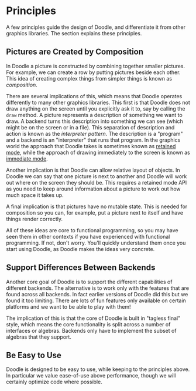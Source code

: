 # Principles

A few principles guide the design of Doodle, and differentiate it from other graphics libraries. The section explains these principles.


## Pictures are Created by Composition

In Doodle a picture is constructed by combining together smaller pictures. For example, we can create a row by putting pictures beside each other. This idea of creating complex things from simpler things is known as *composition*.

There are several implications of this, which means that Doodle operates differently to many other graphics libraries. This first is that Doodle does not draw anything on the screen until you explicitly ask it to, say by calling the `draw` method. A picture represents a description of something we want to draw. A backend turns this description into something we can see (which might be on the screen or in a file). This separation of description and action is known as the *interpreter pattern*. The description is a "program" and a backend is an "interpreter" that runs that program. In the graphics world the approach that Doodle takes is sometimes known as [retained mode][retained-mode], while the approach of drawing immediately to the screen is known as [immediate mode][immediate-mode].

Another implication is that Doodle can allow relative layout of objects. In Doodle we can say that one picture is next to another and Doodle will work out where on the screen they should be. This requires a retained mode API as you need to keep around information about a picture to work out how much space it takes up.

A final implication is that pictures have no mutable state. This is needed for composition so you can, for example, put a picture next to itself and have things render correctly.

All of these ideas are core to functional programming, so you may have seen them in other contexts if you have experienced with functional programming. If not, don't worry. You'll quickly understand them once you start using Doodle, as Doodle makes the ideas very concrete.


## Support Differences Between Backends

Another core goal of Doodle is to support the different capabilities of different backends. The alternative is to work only with the features that are found across all backends. In fact earlier versions of Doodle did this but we found it too limiting. There are lots of fun features only available on certain platforms and we want to be able to play with them!

The implication of this is that the core of Doodle is built in "tagless final" style, which means the core functionality is split across a number of interfaces or algebras. Backends only have to implement the subset of algebras that they support. 


## Be Easy to Use

Doodle is designed to be easy to use, while keeping to the principles above. In particular we value ease-of-use above performance, though we will certainly optimize code where possible.

[retained-mode]: https://en.wikipedia.org/wiki/Retained_mode
[immediate-mode]: https://en.wikipedia.org/wiki/Immediate_mode_(computer_graphics)
